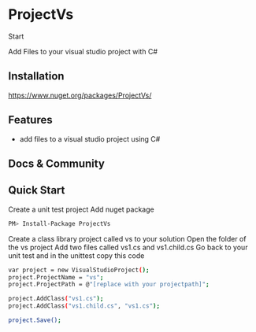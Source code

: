 # ProjectVs
Start

Add Files to your visual studio project with C#

## Installation

https://www.nuget.org/packages/ProjectVs/

## Features
 
- add files to a visual studio project using C#

## Docs & Community

## Quick Start

Create a unit test project
Add nuget package
```bash  
PM> Install-Package ProjectVs 
```
Create a class library project called vs to your solution
Open the folder of the vs project
Add two files called vs1.cs and vs1.child.cs
Go back to your unit test and in the unittest copy this code
```bash  
var project = new VisualStudioProject();
project.ProjectName = "vs";
project.ProjectPath = @"[replace with your projectpath]";

project.AddClass("vs1.cs");
project.AddClass("vs1.child.cs", "vs1.cs");

project.Save();
```


